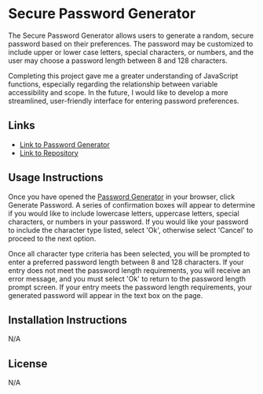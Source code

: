 # Secure Password Generator
The Secure Password Generator allows users to generate a random, secure password based on their preferences. The password may be customized to include upper or lower case letters, special characters, or numbers, and the user may choose a password length between 8 and 128 characters.

Completing this project gave me a greater understanding of JavaScript functions, especially regarding the relationship between variable accessibility and scope. In the future, I would like to develop a more streamlined, user-friendly interface for entering password preferences.

## Links
- [Link to Password Generator](https://dfkestner.github.io/Secure-Password-Generator/)
- [Link to Repository](https://github.com/dfkestner/Secure-Password-Generator)

## Usage Instructions
Once you have opened the [Password Generator](https://dfkestner.github.io/Secure-Password-Generator/) in your browser, click Generate Password. A series of confirmation boxes will appear to determine if you would like to include lowercase letters, uppercase letters, special characters, or numbers in your password. If you would like your password to include the character type listed, select 'Ok', otherwise select 'Cancel' to proceed to the next option. 

Once all character type criteria has been selected, you will be prompted to enter a preferred password length between 8 and 128 characters. If your entry does not meet the password length requirements, you will receive an error message, and you must select 'Ok' to return to the password length prompt screen. If your entry meets the password length requirements, your generated password will appear in the text box on the page. 

## Installation Instructions
N/A

## License 
N/A
